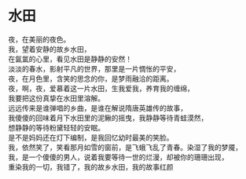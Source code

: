 # 水田
夜，在美丽的夜色。  
我，望着安静的故乡水田，  
在氤氲的心里，看见水田是静静的安然！  
淡淡的春水，影射平凡的世界，那里是一片惆怅的平安，  
夜，在月色里，含笑的思念的你，是梦雨融洽的距离。  
夜，啊，夜，爱慕着这一片水田，生我爱我，养育我的缠绵，  
我要把这份真挚在水田里溶解。  
远远传来是谁弹唱的乡曲，是谁在解说隋唐英雄传的故事，  
我傻傻的回味着月下水田里的泥鳅的摇曳，我静静等待青蛙漠然，  
想静静的等待粉黛轻轻的安眠。  
是不是妈妈还在灯下编制，是我回忆幼时最美的笑脸。  
我，依然笑了，笑看那月如雪的窗前，是飞蛾飞乱了青春。染湿了我的梦魇，  
我，是一个傻傻的男人，说着我要等待一世的烂漫，却被你的珊珊出现，  
重染我的一切，我错了，我的故乡水田，我的故事红颜  


